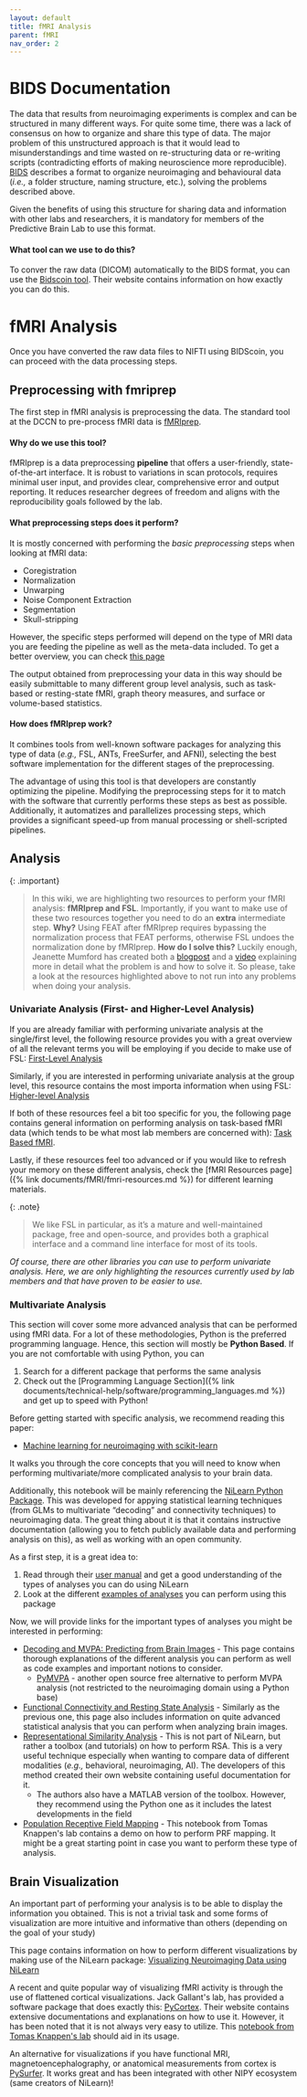 ```yaml
---
layout: default
title: fMRI Analysis
parent: fMRI
nav_order: 2
---
```


# BIDS Documentation 
The data that results from neuroimaging experiments is complex and can be structured in many different ways. For quite some time, there was a lack of consensus on how to organize and share this type of data. The major problem of this unstructured approach is that it would lead to misunderstandings and time wasted on re-structuring data or re-writing scripts (contradicting efforts of making neuroscience more reproducible). [BIDS](http://bids.neuroimaging.io/) describes a format to organize neuroimaging and behavioural data (_i.e.,_ a folder structure, naming structure, etc.), solving the problems described above. 

Given the benefits of using this structure for sharing data and information with other labs and researchers, it is mandatory for members of the Predictive Brain Lab to use this format. 

#### What tool can we use to do this?
To conver the raw data (DICOM) automatically to the BIDS format, you can use the [Bidscoin tool](https://github.com/Donders-Institute/bidscoin). Their website contains information on how exactly you can do this. 

# fMRI Analysis
Once you have converted the raw data files to NIFTI using BIDScoin, you can proceed with the data processing steps.

## Preprocessing with fmriprep
The first step in fMRI analysis is preprocessing the data. The standard tool at the DCCN to pre-process fMRI data is [fMRIprep](https://fmriprep.org/en/stable/). 

#### Why do we use this tool?
fMRIprep is a data preprocessing **pipeline** that offers a user-friendly, state-of-the-art interface. It is robust to variations in scan protocols, requires minimal user input, and provides clear, comprehensive error and output reporting.
It reduces researcher degrees of freedom and aligns with the reproducibility goals followed by the lab. 

#### What preprocessing steps does it perform?
It is mostly concerned with performing the _basic preprocessing_ steps when looking at fMRI data:

* Coregistration
* Normalization
* Unwarping
* Noise Component Extraction
* Segmentation
* Skull-stripping

However, the specific steps performed will depend on the type of MRI data you are feeding the pipeline as well as the meta-data included. To get a better overview, you can check [this page](https://fmriprep.org/en/stable/workflows.html#bold-preprocessing)

The output obtained from preprocessing your data in this way should be easily submittable to many different group level analysis, such as task-based or resting-state fMRI, graph theory measures, and surface or volume-based statistics. 

#### How does fMRIprep work?
It combines tools from well-known software packages for analyzing this type of data (_e.g.,_ FSL, ANTs, FreeSurfer, and AFNI), selecting the best software implementation for the different stages of the preprocessing. 

The advantage of using this tool is that developers are constantly optimizing the pipeline. Modifying the preprocessing steps for it to match with the software that currently performs these steps as best as possible. Additionally, it automatizes and parallelizes processing steps, which provides a significant speed-up from manual processing or shell-scripted pipelines.

## Analysis

{: .important}
> In this wiki, we are highlighting two resources to perform your fMRI analysis: **fMRIprep and FSL**. Importantly, if you want to make use of these two resources together you need to do an **extra** intermediate step. **Why?** Using FEAT after fMRIprep requires bypassing the normalization process that FEAT performs, otherwise FSL undoes the normalization done by fMRIprep. **How do I solve this?** Luckily enough, Jeanette Mumford has created both a [blogpost](https://mumfordbrainstats.tumblr.com/post/166054797696/feat-registration-workaround) and a [video](https://www.youtube.com/watch?v=U3tG7JMEf7M) explaining more in detail what the problem is and how to solve it. So please, take a look at the resources highlighted above to not run into any problems when doing your analysis. 


### Univariate Analysis (First- and Higher-Level Analysis)

If you are already familiar with performing univariate analysis at the single/first level, the following resource provides you with a great overview of all the relevant terms you will be employing if you decide to make use of FSL: [First-Level Analysis](https://fsl.fmrib.ox.ac.uk/fsl/docs/#/task_fmri/feat/user_guide?id=first-level-analysis)

Similarly, if you are interested in performing univariate analysis at the group level, this resource contains the most importa information when using FSL: [Higher-level Analysis](https://fsl.fmrib.ox.ac.uk/fsl/docs/#/task_fmri/feat/user_guide?id=higher-level-analysis)

If both of these resources feel a bit too specific for you, the following page contains general information on performing analysis on task-based fMRI data (which tends to be what most lab members are concerned with): [Task Based fMRI](https://fsl.fmrib.ox.ac.uk/fsl/docs/#/task_fmri/index).

Lastly, if these resources feel too advanced or if you would like to refresh your memory on these different analysis, check the [fMRI Resources page]({% link documents/fMRI/fmri-resources.md %}) for different learning materials. 

{: .note}
> We like FSL in particular, as it’s a mature and well-maintained package, free and open-source, and provides both a graphical interface and a command line interface for most of its tools.

_Of course, there are other libraries you can use to perform univariate analysis. Here, we are only highlighting the resources currently used by lab members and that have proven to be easier to use._

### Multivariate Analysis
This section will cover some more advanced analysis that can be performed using fMRI data. For a lot of these methodologies, Python is the preferred programming language. Hence, this section will mostly be **Python Based**. If you are not comfortable with using Python, you can 
1. Search for a different package that performs the same analysis
2. Check out the [Programming Language Section]({% link documents/technical-help/software/programming_languages.md %}) and get up to speed with Python!

Before getting started with specific analysis, we recommend reading this paper:
* [Machine learning for neuroimaging with scikit-learn](https://www.frontiersin.org/journals/neuroinformatics/articles/10.3389/fninf.2014.00014/full)

It walks you through the core concepts that you will need to know when performing multivariate/more complicated analysis to your brain data. 

Additionally, this notebook will be mainly referencing the [NiLearn Python Package](https://nilearn.github.io/stable/index.html). This was developed for appying statistical learning techniques (from GLMs to multivariate “decoding” and connectivity techniques) to neuroimaging data. The great thing about it is that it contains instructive documentation (allowing you to fetch publicly available data and performing analysis on this), as well as working with an open community. 

As a first step, it is a great idea to:
1. Read through their [user manual](https://nilearn.github.io/stable/user_guide.html) and get a good understanding of the types of analyses you can do using NiLearn
2. Look at the different [examples of analyses](https://nilearn.github.io/stable/auto_examples/index.html) you can perform using this package

Now, we will provide links for the important types of analyses you might be interested in performing:

* [Decoding and MVPA: Predicting from Brain Images](https://nilearn.github.io/stable/decoding/index.html) - This page contains thorough explanations of the different analysis you can perform as well as code examples and important notions to consider.
  * [PyMVPA](http://www.pymvpa.org/) - another open source free alternative to perform MVPA analysis (not restricted to the neuroimaging domain using a Python base) 
* [Functional Connectivity and Resting State Analysis](https://nilearn.github.io/stable/connectivity/index.html) - Similarly as the previous one, this page also includes information on quite advanced statistical analysis that you can perform when analyzing brain images.
* [Representational Similarity Analysis](https://rsatoolbox.readthedocs.io/en/latest/index.html) - This is not part of NiLearn, but rather a toolbox (and tutorials) on how to perform RSA. This is a very useful technique especially when wanting to compare data of different modalities (_e.g.,_ behavioral, neuroimaging, AI). The developers of this method created their own website containing useful documentation for it.
  * The authors also have a MATLAB version of the toolbox. However, they recommend using the Python one as it includes the latest developments in the field
* [Population Receptive Field Mapping](https://github.com/tknapen/prf_fitting_workshop/blob/master/PRF_demo.ipynb) - This notebook from Tomas Knappen's lab contains a demo on how to perform PRF mapping. It might be a great starting point in case you want to perform these type of analysis. 


## Brain Visualization

An important part of performing your analysis is to be able to display the information you obtained. This is not a trivial task and some forms of visualization are more intuitive and informative than others (depending on the goal of your study)

This page contains information on how to perform different visualizations by making use of the NiLearn package: [Visualizing Neuroimaging Data using NiLearn](https://nilearn.github.io/stable/plotting/index.html)

A recent and quite popular way of visualizing fMRI activity is through the use of flattened cortical visualizations. Jack Gallant's lab, has provided a software package that does exactly this: [PyCortex](https://gallantlab.org/pycortex/). Their website contains extensive documentations and explanations on how to use it. 
However, it has been noted that it is not always very easy to utilize. This [notebook from Tomas Knappen's lab](https://github.com/tknapen/tknapen.github.io/wiki/Pycortex-flattening) should aid in its usage.

An alternative for visualizations if you have functional MRI, magnetoencephalography, or anatomical measurements from cortex is [PySurfer](https://pysurfer.github.io/intro.html). It works great and has been integrated with other NIPY ecosystem (same creators of NiLearn)!
